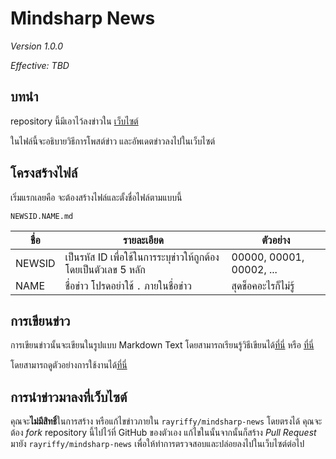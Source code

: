 # Mindsharp News
_Version 1.0.0_

_Effective: TBD_

## บทนำ

repository นี้มีเอาไว้ลงข่าวใน [เว็บไซต์](https://mindsharp.rayriffy.com)

ในไฟล์นี้จะอธิบายวิธีการโพสต์ข่าว และอัพเดตข่าวลงไปในเว็บไซต์

## โครงสร้างไฟล์

เริ่มแรกเลยคือ จะต้องสร้างไฟล์และตั้งชื่อไฟล์ตามแบบนี้

`NEWSID.NAME.md`

| ชื่อ      | รายละเอียด                                          | ตัวอย่าง                   |
|---------|----------------------------------------------------|--------------------------|
| NEWSID  | เป็นรหัส ID เพื่อใช้ในการระบุข่าวให้ถูกต้องโดยเป็นตัวเลข 5 หลัก | 00000, 00001, 00002, ... |
| NAME    | ชื่อข่าว โปรดอย่าใช้ `.` ภายในชื่อข่าว                     | สุดช็อคอะไรก็ไม่รู้            |

## การเขียนข่าว

การเขียนข่าวนั้นจะเขียนในรูปแบบ Markdown Text โดยสามารถเรียนรู้วิธีเขียนได้[ที่นี่](https://guides.github.com/features/mastering-markdown/) หรือ [ที่นี่](https://github.com/adam-p/markdown-here/wiki/Markdown-Cheatsheet)

โดยสามารถดูตัวอย่างการใช้งานได้[ที่นี่](https://mindsharp.rayriffy.com/news/?id=00000)

## การนำข่าวมาลงที่เว็บไซต์

คุณจะ**ไม่มีสิทธิ์**ในการสร้าง หรือแก้ไขข่าวภายใน `rayriffy/mindsharp-news` โดยตรงได้ คุณจะต้อง *fork* repository นี้ไปไว้ที่ GitHub ของตัวเอง แก้ไขในนั้นจากนั้นก็สร้าง *Pull Request* มายัง `rayriffy/mindsharp-news` เพื่อให้ทำการตรวจสอบและปล่อยลงไปในเว็บไซต์ต่อไป